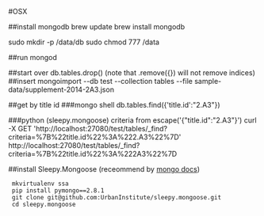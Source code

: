 #OSX

##install mongodb
 brew update
 brew install mongodb

 sudo mkdir -p /data/db
 sudo chmod 777 /data

##run
 mongod

##start over
 db.tables.drop() (note that .remove({}) will not remove indices)
##insert
 mongoimport --db test --collection tables --file sample-data/supplement-2014-2A3.json

##get by title id
###mongo shell
 db.tables.find({'title.id':"2.A3"})

###python (sleepy.mongoose)
 criteria from escape('{"title.id":"2.A3"}')
 curl -X GET 'http://localhost:27080/test/tables/_find?criteria=%7B%22title.id%22%3A%222.A3%22%7D'
 http://localhost:27080/test/tables/_find?criteria=%7B%22title.id%22%3A%222A3%22%7D



##install Sleepy.Mongoose (receommend by [mongo docs](http://docs.mongodb.org/ecosystem/tools/http-interfaces/))
```
 mkvirtualenv ssa
 pip install pymongo==2.8.1
 git clone git@github.com:UrbanInstitute/sleepy.mongoose.git
 cd sleepy.mongoose
```